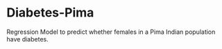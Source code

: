 # Diabetes-Pima
Regression Model to predict whether females in a Pima Indian population have diabetes.
